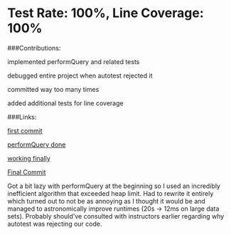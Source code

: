 # Test Rate: 100%, Line Coverage: 100%

###Contributions:

implemented performQuery and related tests

debugged entire project when autotest rejected it

committed way too many times

added additional tests for line coverage

###Links:

[first commit](https://github.com/CS310-2017Jan/cpsc310project_team78/commit/63984000c83ab4545454f9e5468358a2053f6d76)


[performQuery done](https://github.com/CS310-2017Jan/cpsc310project_team78/commit/b1e46473bb17667a1191a04744e26f822c7d590b)


[working finally](https://github.com/CS310-2017Jan/cpsc310project_team78/commit/9521e7d7b1491513409b1c76acef4e9e57d194e7)


[Final Commit](https://github.com/CS310-2017Jan/cpsc310project_team78/commit/ef547124beaeb898b8286481b44142a6420ca0d2)


Got a bit lazy with performQuery at the beginning so I used an incredibly inefficient algorithm that exceeded heap limit.
Had to rewrite it entirely which turned out to not be as annoying as I thought it would be and managed to astronomically
improve runtimes (20s -> 12ms on large data sets). Probably should've consulted with instructors earlier regarding why autotest
was rejecting our code.

